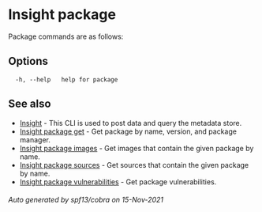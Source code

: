 # Insight package

Package commands are as follows:

## <a id='options'></a>Options

```
  -h, --help   help for package
```

## <a id='see-also'></a>See also

* [Insight](insight.md)	 - This CLI is used to post data and query the metadata store.
* [Insight package get](insight_package_get.md)	 - Get package by name, version, and package manager.
* [Insight package images](insight_package_images.md)	 - Get images that contain the given package by name.
* [Insight package sources](insight_package_sources.md)	 - Get sources that contain the given package by name.
* [Insight package vulnerabilities](insight_package_vulnerabilities.md)	 - Get package vulnerabilities.

###### Auto generated by spf13/cobra on 15-Nov-2021
